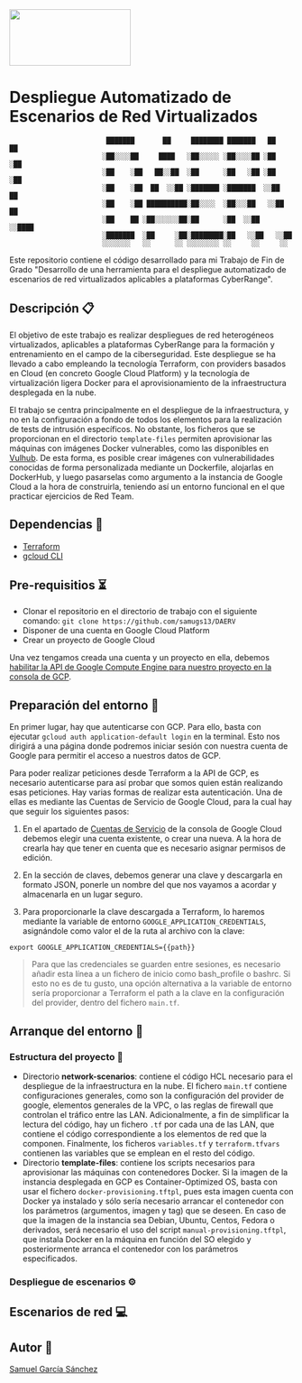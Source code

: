 <img src="https://user-images.githubusercontent.com/78796980/168422761-4be1d1b5-c065-4f44-86d7-44d346971897.png" width="215" height="100">


# Despliegue Automatizado de Escenarios de Red Virtualizados


                            ███████       ██     ████████ ███████   ██      ██
                           ░██░░░░██     ████   ░██░░░░░ ░██░░░░██ ░██     ░██
                           ░██    ░██   ██░░██  ░██      ░██   ░██ ░██     ░██
                           ░██    ░██  ██  ░░██ ░███████ ░███████  ░░██    ██
                           ░██    ░██ ██████████░██░░░░  ░██░░░██   ░░██  ██
                           ░██    ██ ░██░░░░░░██░██      ░██  ░░██   ░░████
                           ░███████  ░██     ░██░████████░██   ░░██   ░░██
                           ░░░░░░░   ░░      ░░ ░░░░░░░░ ░░     ░░     ░░


Este repositorio contiene el código desarrollado para mi Trabajo de Fin de Grado "Desarrollo de una herramienta para el despliegue automatizado de escenarios de red virtualizados aplicables a plataformas CyberRange".

## Descripción :clipboard:
El objetivo de este trabajo es realizar despliegues de red heterogéneos virtualizados, aplicables a plataformas CyberRange para la formación y entrenamiento en el campo de la ciberseguridad. Este despliegue se ha llevado a cabo empleando la tecnología Terraform, con providers basados en Cloud (en concreto Google Cloud Platform) y la tecnología de virtualización ligera Docker para el aprovisionamiento de la infraestructura desplegada en la nube.

El trabajo se centra principalmente en el despliegue de la infraestructura, y no en la configuración a fondo de todos los elementos para la realización de tests de intrusión específicos. No obstante, los ficheros que se proporcionan en el directorio `template-files` permiten aprovisionar las máquinas con imágenes Docker vulnerables, como las disponibles en [Vulhub](https://github.com/vulhub/vulhub). De esta forma, es posible crear imágenes con vulnerabilidades conocidas de forma personalizada mediante un Dockerfile, alojarlas en DockerHub, y luego pasarselas como argumento a la instancia de Google Cloud a la hora de construirla, teniendo así un entorno funcional en el que practicar ejercicios de Red Team. 

## Dependencias :bookmark:
  - [Terraform](https://www.terraform.io/downloads)
  - [gcloud CLI](https://cloud.google.com/sdk/docs/install)

## Pre-requisitios :hourglass_flowing_sand:
  - Clonar el repositorio en el directorio de trabajo con el siguiente comando: `git clone https://github.com/samugs13/DAERV`
  - Disponer de una cuenta en Google Cloud Platform
  - Crear un proyecto de Google Cloud

Una vez tengamos creada una cuenta y un proyecto en ella, debemos [habilitar la API de Google Compute Engine para nuestro proyecto en la consola de GCP](https://console.developers.google.com/apis/library/compute.googleapis.com).

## Preparación del entorno :wrench:
En primer lugar, hay que autenticarse con GCP. Para ello, basta con ejecutar `gcloud auth application-default login` en la terminal. Esto nos dirigirá a una página donde podremos iniciar sesión con nuestra cuenta de Google para permitir el acceso a nuestros datos de GCP.

Para poder realizar peticiones desde Terraform a la API de GCP, es necesario autenticarse para así probar que somos quien están realizando esas peticiones. Hay varias formas de realizar esta autenticación. Una de ellas es mediante las Cuentas de Servicio de Google Cloud, para la cual hay que seguir los siguientes pasos:

1. En el apartado de [Cuentas de Servicio](https://console.cloud.google.com/iam-admin/serviceaccounts) de la consola de Google Cloud debemos elegir una cuenta existente, o crear una nueva. A la hora de crearla hay que tener en cuenta que es necesario asignar permisos de edición.

2. En la sección de claves, debemos generar una clave y descargarla en formato JSON, ponerle un nombre del que nos vayamos a acordar y almacenarla en un lugar seguro. 

3. Para proporcionarle la clave descargada a Terraform, lo haremos mediante la variable de entorno `GOOGLE_APPLICATION_CREDENTIALS`, asignándole como valor el de la ruta al archivo con la clave:
```
export GOOGLE_APPLICATION_CREDENTIALS={{path}}
```
> Para que las credenciales se guarden entre sesiones, es necesario añadir esta línea a un fichero de inicio como bash_profile o bashrc. Si esto no es de tu gusto, una opción alternativa a la variable de entorno sería proporcionar a Terraform el path a la clave en la configuración del provider, dentro del fichero `main.tf`.

## Arranque del entorno :rocket:
### Estructura del proyecto :open_file_folder:
- Directorio **network-scenarios**: contiene el código HCL necesario para el despliegue de la infraestructura en la nube. El fichero `main.tf` contiene configuraciones generales, como son la configuración del provider de google, elementos generales de la VPC, o las reglas de firewall que controlan el tráfico entre las LAN. Adicionalmente, a fin de simplificar la lectura del código, hay un fichero `.tf` por cada una de las LAN, que contiene el código correspondiente a los elementos de red que la componen. Finalmente, los ficheros `variables.tf` y `terraform.tfvars` contienen las variables que se emplean en el resto del código.
- Directorio **template-files**: contiene los scripts necesarios para aprovisionar las máquinas con contenedores Docker. Si la imagen de la instancia desplegada en GCP es Container-Optimized OS, basta con usar el fichero `docker-provisioning.tftpl`, pues esta imagen cuenta con Docker ya instalado y sólo sería necesario arrancar el contenedor con los parámetros (argumentos, imagen y tag) que se deseen. En caso de que la imagen de la instancia sea Debian, Ubuntu, Centos, Fedora o derivados, será necesario el uso del script `manual-provisioning.tftpl`, que instala Docker en la máquina en función del SO elegido y posteriormente arranca el contenedor con los parámetros especificados.
### Despliegue de escenarios :gear:
## Escenarios de red :computer:
## Autor :art:
[Samuel García Sánchez](https://github.com/samugs13)





